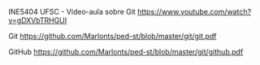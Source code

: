 
INE5404 UFSC - Vídeo-aula sobre Git
https://www.youtube.com/watch?v=gDXVbTRHGUI

Git
https://github.com/Marlonts/ped-st/blob/master/git/git.pdf

GitHub
https://github.com/Marlonts/ped-st/blob/master/git/github.pdf
